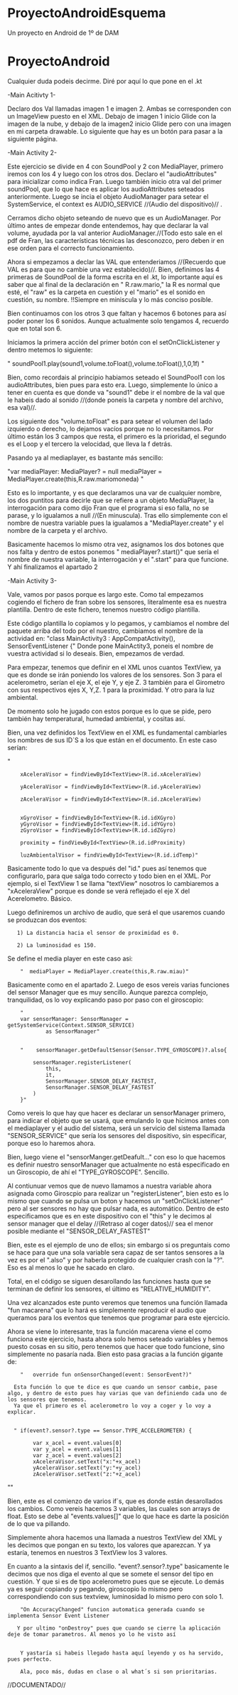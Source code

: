 # ProyectoAndroidEsquema
Un proyecto en Android de 1º de DAM

# ProyectoAndroid

Cualquier duda podeis decirme. Diré por aquí lo que pone en el .kt

-Main Acitivty 1-

Declaro dos Val llamadas imagen 1 e imagen 2. Ambas se corresponden con un ImageView puesto en el XML. Debajo de imagen 1 inicio Glide con la imagen de la nube, y debajo de la imagen2 inicio Glide pero con una imagen en mi carpeta drawable. Lo siguiente que hay es un botón para pasar a la siguiente página. 

-Main Activity 2-

Este ejercicio se divide en 4 con SoundPool y 2 con MediaPlayer, primero iremos con los 4 y luego con los otros dos.
Declaro el "audioAttributes" para inicializar como indica Fran. Luego también inicio otra val del primer soundPool, que lo que hace es aplicar los audioAttributes seteados anteriormente. Luego se incia el objeto AudioManager para setear el SystemService, el context es AUDIO_SERVICE  //(Audio del dispositivo)// .

Cerramos dicho objeto seteando de nuevo que es un AudioManager. Por último antes de empezar donde entendemos, hay que declarar la val volume, ayudada por la val anterior AudioManager.//(Todo esto sale en el pdf de Fran, las características técnicas las desconozco, pero deben ir en ese orden para el correcto funcionamiento.

Ahora si empezamos a declar las VAL que entenderiamos //(Recuerdo que VAL es para que no cambie una vez establecido)//. Bien, definimos las 4 primeras de SoundPool de la forma escrita en el .kt, lo importante aquí es saber que al final de la declaración en " R.raw.mario," la R es normal que esté, el "raw" es la carpeta en cuestión y el "mario" es el sonido en cuestión, su nombre. !!Siempre en miniscula y lo más conciso posible. 

Bien continuamos con los otros 3 que faltan y hacemos 6 botones para así poder poner los 6 sonidos. Aunque actualmente solo tengamos 4, recuerdo que en total son 6. 

Iniciamos la primera acción del primer botón con el setOnClickListener y dentro metemos lo siguiente:

" soundPool1.play(sound1,volume.toFloat(),volume.toFloat(),1,0,1f) "

Bien, como recordais al principio habiamos seteado el SoundPool1 con los audioAttributes, bien pues para esto era. Luego, simplemente lo único a tener en cuenta es que donde va "sound1" debe ir el nombre de la val que le habeis dado al sonido //(donde poneis la carpeta y nombre del archivo, esa val)//. 

Los siguiente dos "volume.toFloat" es para setear el volumen del lado izquierdo o derecho, lo dejamos vacíos porque no lo necesitamos. Por último están los 3 campos que resta, el primero es la prioridad, el segundo es el Loop  y el tercero la velocidad, que lleva la f detrás.

Pasando ya al mediaplayer, es bastante más sencillo:

"var mediaPlayer: MediaPlayer? = null
        mediaPlayer = MediaPlayer.create(this,R.raw.mariomoneda)
"

Esto es lo importante, y es que declaramos una var de cualquier nombre, los dos puntitos para decirle que se refiere a un objeto MediaPlayer, la interrogación para como dijo Fran que el programa si eso falla, no se parase, y lo igualamos a null //(En minuscula). Tras ello simplemente con el nombre de nuestra variable pues la igualamos a "MediaPlayer.create" y el nombre de la carpeta y el archivo. 

Basicamente hacemos lo mismo otra vez, asignamos los dos botones que nos falta y dentro de estos ponemos " mediaPlayer?.start()" que sería el nombre de nuestra variable, la interrogación y el ".start" para que funcione.  Y ahí finalizamos el apartado 2

-Main Activity 3-

Vale, vamos por pasos porque es largo este. Como tal empezamos cogiendo el fichero de fran sobre los sensores, literalmente esa es nuestra plantilla. Dentro de este fichero, tenemos nuestro código plantilla. 

Este código plantilla lo copiamos y lo pegamos, y cambiamos el nombre del paquete arriba del todo por el nuestro, cambiamos el nombre de la actividad en: "class MainActivity3 : AppCompatActivity(), SensorEventListener {" Donde pone MainActity3, poneis el nombre de vuestra actividad si lo deseais. Bien, empezamos de verdad.

Para empezar, tenemos que definir en el XML unos cuantos TextView, ya que es donde se irán poniendo los valores de los sensores. Son 3 para el acelerometro, serían el eje X, el eje Y, y eje Z. 3 también para el  Girometro con sus respectivos ejes X, Y,Z. 1 para la proximidad. Y otro para la luz ambiental.

De momento solo he jugado con estos porque es lo que se pide, pero también hay temperatural, humedad ambiental, y cositas así.

Bien, una vez definidos los TextView en el XML es fundamental cambiarles los nombres de sus ID´S a los que están en el documento. En este caso serían:

"

        xAceleraVisor = findViewById<TextView>(R.id.xAceleraView)
        
        yAceleraVisor = findViewById<TextView>(R.id.yAceleraView)
        
        zAceleraVisor = findViewById<TextView>(R.id.zAceleraView)
        

        xGyroVisor = findViewById<TextView>(R.id.idXGyro)
        yGyroVisor = findViewById<TextView>(R.id.idYGyro)
        zGyroVisor = findViewById<TextView>(R.id.idZGyro)

        proximity = findViewById<TextView>(R.id.idProximity)

        luzAmbientalVisor = findViewById<TextView>(R.id.idTemp)"
        
Basicamente todo lo que va después del "id." pues así tenemos que configurarlo, para que salga todo correcto y todo bien en el XML. Por ejemplo, si el TextView 1 se llama "textView" nosotros lo cambiaremos a "xAceleraView" porque es donde se verá reflejado el eje X del Acerelometro. Básico. 

 Luego definiremos un archivo de audio, que será el que usaremos cuando se produzcan dos eventos:
 
       1) La distancia hacia el sensor de proximidad es 0.
       
       2) La luminosidad es 150.
       
        
  Se define el media player en este caso asi:
        
        "  mediaPlayer = MediaPlayer.create(this,R.raw.miau)"
        
   Basicamente como en el apartado 2.
    Luego de esos vereis varias funciones del sensor Manager que es muy sencillo. Aunque parezca complejo, tranquilidad, os lo voy explicando paso por paso con el giroscopio:
        
        "
        var sensorManager: SensorManager = getSystemService(Context.SENSOR_SERVICE)
                as SensorManager"
        
        
        "    sensorManager.getDefaultSensor(Sensor.TYPE_GYROSCOPE)?.also{

            sensorManager.registerListener(
                this,
                it,
                SensorManager.SENSOR_DELAY_FASTEST,
                SensorManager.SENSOR_DELAY_FASTEST
            )
        }"
        
        
 Como vereis lo que hay que hacer es declarar un sensorManager primero, para indicar el objeto que se usará, que emulando lo que hicimos antes con el mediaplayer y el audio del sistema, será un servicio del sistema llamada "SENSOR_SERVICE" que sería los sensores del dispositivo, sin especificar, porque eso lo haremos ahora.
        
  Bien, luego viene el "sensorManger.getDeafult..." con eso lo que hacemos es definir nuestro sensorManager que actualmente no está especificado en un Giroscopio, de ahí el "TYPE_GYROSCOPE". Sencillo. 
        
 Al contiunuar vemos que de nuevo llamamos a nuestra variable ahora asignada como Giroscpio para realizar un "registerListener", bien esto es lo mismo que cuando se pulsa un boton y hacemos  un "setOnClickListener" pero al ser sensores no hay que pulsar nada, es automático. Dentro de esto especificamos que es en este dispositivo con el "this" y le decimos al sensor manager que el delay //(Retraso al coger datos)// sea el menor posible mediante el "SENSOR_DELAY_FASTEST"

Bien, este es el ejemplo de uno de ellos; sin embargo si os preguntais como se hace para que una sola variable sera capaz de ser tantos sensores a la vez es por el ".also" y por haberla protegido de cualquier crash con la "?".  Eso es al menos lo que he sacado en claro. 
        
   Total, en el código se siguen desarollando las funciones hasta que se terminan de definir los sensores, el último es "RELATIVE_HUMIDITY".
        
   Una vez alcanzados este punto veremos que tenemos una función llamada "fun macarena" que lo hará es simplemente reproducir el audio que queramos para los eventos que tenemos que programar para este ejercicio.
    
Ahora se viene lo interesante, tras la función macarena viene el como funciona este ejercicio, hasta ahora solo hemos seteado variables y hemos puesto cosas en su sitio, pero tenemos que hacer que todo funcione, sino simplemente no pasaría nada. Bien esto pasa gracias a la función gigante de:
        
        "   override fun onSensorChanged(event: SensorEvent?)"
        
      Esta función lo que te dice es que cuando un sensor cambie, pase algo, y dentro de esto pues hay varias que van definiendo cada uno de los sensores que tenemos.
      Ya que el primero es el acelerometro lo voy a coger y lo voy a explicar.
        

      " if(event?.sensor?.type == Sensor.TYPE_ACCELEROMETER) {

            var x_acel = event.values[0]
            var y_acel = event.values[1]
            var z_acel = event.values[2]
            xAceleraVisor.setText("x:"+x_acel)
            yAceleraVisor.setText("y:"+y_acel)
            zAceleraVisor.setText("z:"+z_acel)
""
 
 
 Bien, este es el comienzo de varios if´s, que es donde están desarollados los cambios. Como vereis hacemos 3 variables, las cuales son arrays de float. Esto se debe al "events.values[]" que lo que hace es darte la posición de lo que va pillando.
   
Simplemente ahora hacemos una llamada a nuestros TextView del XML y les decimos que pongan en su texto, los valores que aparezcan.  Y ya estaría, tenemos en nuestros 3 TextView los 3 valores. 
        
 En cuanto a la sintaxis del if, sencillo. "event?.sensor?.type" basicamente le decimos que nos diga el evento al que se somete el sensor del tipo en cuestión. Y que si es de tipo acelerometro pues que se ejecute. 
  Lo demás ya es seguir copiando y pegando, giroscopio lo mismo pero correspondiendo con sus textview, luminosidad lo mismo pero con solo 1.
        
        "On AccuracyChanged" funcion automatica generada cuando se implementa Sensor Event Listener
        
       Y por ultimo "onDestroy" pues que cuando se cierre la aplicación deje de tomar parametros. Al menos yo lo he visto así
       
  
        Y yastaría si habeis llegado hasta aquí leyendo y os ha servido, pues perfecto. 
    
        Ala, poco más, dudas en clase o al what´s si son prioritarias.

   

//DOCUMENTADO//

